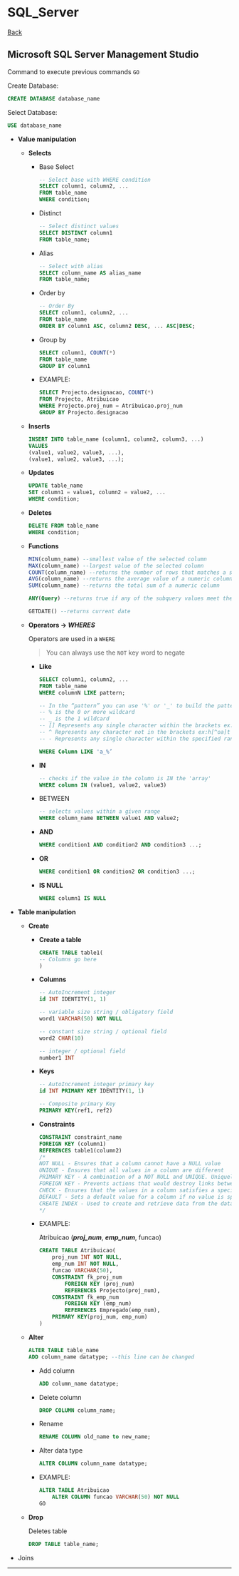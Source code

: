 # SQL_Server

[Back](../Documentation.md)

## Microsoft SQL Server Management Studio

Command to execute previous commands `GO`

Create Database:

```sql
CREATE DATABASE database_name
```

Select Database:

```sql
USE database_name
```

- **Value manipulation**
  - **Selects**
    - Base Select

        ```sql
        -- Select base with WHERE condition
        SELECT column1, column2, ...
        FROM table_name
        WHERE condition;
        ```

    - Distinct

        ```sql
        -- Select distinct values
        SELECT DISTINCT column1
        FROM table_name;
        ```

    - Alias

        ```sql
        -- Select with alias
        SELECT column_name AS alias_name
        FROM table_name;
        ```

    - Order by

        ```sql
        -- Order By
        SELECT column1, column2, ...
        FROM table_name
        ORDER BY column1 ASC, column2 DESC, ... ASC|DESC;
        ```

    - Group by

        ```sql
        SELECT column1, COUNT(*)
        FROM table_name
        GROUP BY column1
        ```

    - EXAMPLE:

        ```sql
        SELECT Projecto.designacao, COUNT(*)
        FROM Projecto, Atribuicao
        WHERE Projecto.proj_num = Atribuicao.proj_num
        GROUP BY Projecto.designacao
        ```

  - **Inserts**

    ```sql
    INSERT INTO table_name (column1, column2, column3, ...)
    VALUES 
    (value1, value2, value3, ...), 
    (value1, value2, value3, ...);
    ```

  - **Updates**

    ```sql
    UPDATE table_name
    SET column1 = value1, column2 = value2, ...
    WHERE condition;
    ```

  - **Deletes**

    ```sql
    DELETE FROM table_name 
    WHERE condition;
    ```

  - **Functions**

    ```sql
    MIN(column_name) --smallest value of the selected column
    MAX(column_name) --largest value of the selected column
    COUNT(column_name) --returns the number of rows that matches a specified criterion
    AVG(column_name) --returns the average value of a numeric column
    SUM(column_name) --returns the total sum of a numeric column

    ANY(Query) --returns true if any of the subquery values meet the condition.

    GETDATE() --returns current date
    ```

  - **Operators → *WHERES***

    Operators are used in a `WHERE`

    > You can always use the `NOT` key word to negate

    - **Like**

        ```sql
        SELECT column1, column2, ...
        FROM table_name
        WHERE columnN LIKE pattern;

        -- In the “pattern” you can use '%' or '_' to build the pattern
        -- % is the 0 or more wildcard
        -- _ is the 1 wildcard
        -- [] Represents any single character within the brackets ex:h[oa]t
        -- ^ Represents any character not in the brackets ex:h[^oa]t
        -- - Represents any single character within the specified range ex:c[a-b]t

        WHERE Column LIKE 'a_%’
        ```

    - **IN**

        ```sql
        -- checks if the value in the column is IN the 'array'
        WHERE column IN (value1, value2, value3)
        ```

    - BETWEEN

        ```sql
        -- selects values within a given range
        WHERE column_name BETWEEN value1 AND value2;
        ```

    - **AND**

        ```sql
        WHERE condition1 AND condition2 AND condition3 ...;
        ```

    - **OR**

        ```sql
        WHERE condition1 OR condition2 OR condition3 ...;
        ```

    - **IS NULL**

        ```sql
        WHERE column1 IS NULL
        ```

- **Table manipulation**
  - **Create**
    - **Create a table**

        ```sql
        CREATE TABLE table1(
        -- Columns go here
        )
        ```

    - **Columns**

        ```sql
        -- AutoIncrement integer
        id INT IDENTITY(1, 1) 

        -- variable size string / obligatory field
        word1 VARCHAR(50) NOT NULL   

        -- constant size string / optional field
        word2 CHAR(10)

        -- integer / optional field
        number1 INT
        ```

    - **Keys**

        ```sql
        -- AutoIncrement integer primary key
        id INT PRIMARY KEY IDENTITY(1, 1) 

        -- Composite primary Key
        PRIMARY KEY(ref1, ref2)
        ```

    - **Constraints**

        ```sql
        CONSTRAINT constraint_name
        FOREIGN KEY (column1)
        REFERENCES table1(column2)
        /*
        NOT NULL - Ensures that a column cannot have a NULL value
        UNIQUE - Ensures that all values in a column are different
        PRIMARY KEY - A combination of a NOT NULL and UNIQUE. Uniquely identifies each row in a table
        FOREIGN KEY - Prevents actions that would destroy links between tables
        CHECK - Ensures that the values in a column satisfies a specific condition
        DEFAULT - Sets a default value for a column if no value is specified
        CREATE INDEX - Used to create and retrieve data from the database very quickly
        */
        ```

    - EXAMPLE:

        Atribuicao (***proj_num***, ***emp_num***, funcao)

        ```sql
        CREATE TABLE Atribuicao(
            proj_num INT NOT NULL,
            emp_num INT NOT NULL,
            funcao VARCHAR(50),
            CONSTRAINT fk_proj_num
                FOREIGN KEY (proj_num)
                REFERENCES Projecto(proj_num),
            CONSTRAINT fk_emp_num
                FOREIGN KEY (emp_num)
                REFERENCES Empregado(emp_num),
            PRIMARY KEY(proj_num, emp_num)
        )
        ```

  - **Alter**

    ```sql
    ALTER TABLE table_name
    ADD column_name datatype; --this line can be changed
    ```

    - Add column

        ```sql
        ADD column_name datatype;
        ```

    - Delete column

        ```sql
        DROP COLUMN column_name;
        ```

    - Rename

        ```sql
        RENAME COLUMN old_name to new_name;
        ```

    - Alter data type

        ```sql
        ALTER COLUMN column_name datatype;
        ```

    - EXAMPLE:

        ```sql
        ALTER TABLE Atribuicao
            ALTER COLUMN funcao VARCHAR(50) NOT NULL
        GO
        ```

  - **Drop**

    Deletes table

    ```sql
    DROP TABLE table_name;
    ```

- Joins

---
